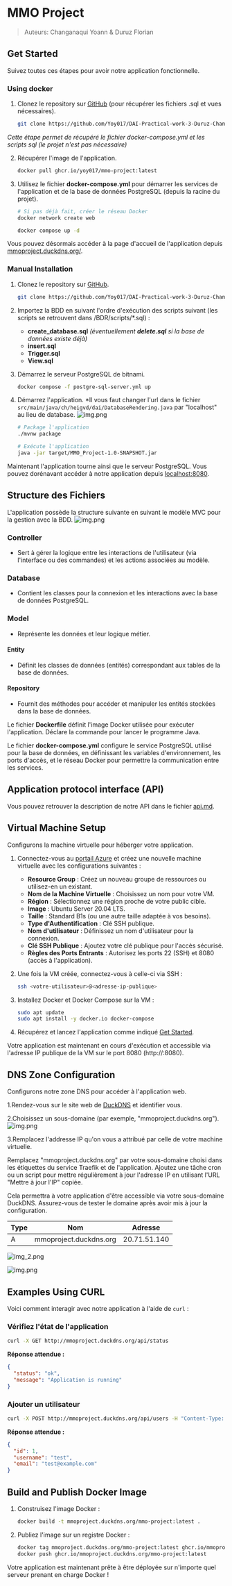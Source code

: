 # MMO Project

>Auteurs: Changanaqui Yoann & Duruz Florian

## Get Started

Suivez toutes ces étapes pour avoir notre application fonctionnelle.

### Using docker

1. Clonez le repository sur [GitHub](https://github.com/Yoy017/DAI-Practical-work-3-Duruz-Changanaqui.git) (pour récupérer les fichiers .sql et vues nécessaires).

   ```sh
   git clone https://github.com/Yoy017/DAI-Practical-work-3-Duruz-Changanaqui.git
   ```
   
*Cette étape permet de récupéré le fichier docker-compose.yml et les scripts sql (le projet n'est pas nécessaire)*

2. Récupérer l'image de l'application.

   ```sh
   docker pull ghcr.io/yoy017/mmo-project:latest
   ```

3. Utilisez le fichier **docker-compose.yml** pour démarrer les services de l'application et de la base de données PostgreSQL (depuis la racine du projet).

   ```sh
   # Si pas déjà fait, créer le réseau Docker
   docker network create web
   
   docker compose up -d
   ```
   
Vous pouvez désormais accéder à la page d'accueil de l'application depuis [mmoproject.duckdns.org/](https://mmoproject.duckdns.org/).

### Manual Installation

1. Clonez le repository sur [GitHub](https://github.com/Yoy017/DAI-Practical-work-3-Duruz-Changanaqui.git).

   ```sh
   git clone https://github.com/Yoy017/DAI-Practical-work-3-Duruz-Changanaqui.git
   ```

2. Importez la BDD en suivant l'ordre d'exécution des scripts suivant (les scripts se retrouvent dans /BDR/scripts/*.sql) :

    - **create_database.sql** *(éventuellement **delete.sql** si la base de données existe déjà)*
    - **insert.sql**
    - **Trigger.sql**
    - **View.sql**

3. Démarrez le serveur PostgreSQL de bitnami.

   ```sh
   docker compose -f postgre-sql-server.yml up
   ```

4. Démarrez l'application.
*Il vous faut changer l'url dans le fichier `src/main/java/ch/heigvd/dai/DatabaseRendering.java` par "localhost" au lieu de database.
![img.png](img/urlChange.png)
   ```sh
   # Package l'application
   ./mvnw package

   # Exécute l'application
   java -jar target/MMO_Project-1.0-SNAPSHOT.jar
   ```

Maintenant l'application tourne ainsi que le serveur PostgreSQL. Vous pouvez dorénavant accéder à notre application depuis [localhost:8080](http://localhost:8080).

## Structure des Fichiers

L'application possède la structure suivante en suivant le modèle MVC pour la gestion avec la BDD.
![img.png](img/img.png)

### Controller

- Sert à gérer la logique entre les interactions de l'utilisateur (via l'interface ou des commandes) et les actions associées au modèle.

### Database

- Contient les classes pour la connexion et les interactions avec la base de données PostgreSQL.

### Model

- Représente les données et leur logique métier.

#### Entity

- Définit les classes de données (entités) correspondant aux tables de la base de données.

#### Repository

- Fournit des méthodes pour accéder et manipuler les entités stockées dans la base de données.

Le fichier **Dockerfile** définit l'image Docker utilisée pour exécuter l'application. Déclare la commande pour lancer le programme Java.

Le fichier **docker-compose.yml** configure le service PostgreSQL utilisé pour la base de données, en définissant les variables d'environnement, les ports d'accès, et le réseau Docker pour permettre la communication entre les services.

## Application protocol interface (API)

Vous pouvez retrouver la description de notre API dans le fichier [api.md](./api.md).

## Virtual Machine Setup

Configurons la machine virtuelle pour héberger votre application.

1. Connectez-vous au [portail Azure](https://portal.azure.com/) et créez une nouvelle machine virtuelle avec les configurations suivantes :
    - **Resource Group** : Créez un nouveau groupe de ressources ou utilisez-en un existant.
    - **Nom de la Machine Virtuelle** : Choisissez un nom pour votre VM.
    - **Région** : Sélectionnez une région proche de votre public cible.
    - **Image** : Ubuntu Server 20.04 LTS.
    - **Taille** : Standard B1s (ou une autre taille adaptée à vos besoins).
    - **Type d'Authentification** : Clé SSH publique.
    - **Nom d'utilisateur** : Définissez un nom d'utilisateur pour la connexion.
    - **Clé SSH Publique** : Ajoutez votre clé publique pour l'accès sécurisé.
    - **Règles des Ports Entrants** : Autorisez les ports 22 (SSH) et 8080 (accès à l'application).

2. Une fois la VM créée, connectez-vous à celle-ci via SSH :

   ```sh
   ssh <votre-utilisateur>@<adresse-ip-publique>
   ```

3. Installez Docker et Docker Compose sur la VM :

   ```sh
   sudo apt update
   sudo apt install -y docker.io docker-compose
   ```

4. Récupérez et lancez l'application comme indiqué [Get Started](#get-started).

Votre application est maintenant en cours d'exécution et accessible via l'adresse IP publique de la VM sur le port 8080 (http://<adresse-ip-publique>:8080).

## DNS Zone Configuration

Configurons notre zone DNS pour accéder à l'application web.

1.Rendez-vous sur le site web de [DuckDNS](https://www.duckdns.org/) et identifier vous.

2.Choisissez un sous-domaine (par exemple, "mmoproject.duckdns.org").
![img.png](img/duckdns.png)

3.Remplacez l'addresse IP qu'on vous a attribué par celle de votre machine virtuelle.

Remplacez "mmoproject.duckdns.org" par votre sous-domaine choisi dans les étiquettes du service Traefik et de l'application.
Ajoutez une tâche cron ou un script pour mettre régulièrement à jour l'adresse IP en utilisant l'URL "Mettre à jour l'IP" copiée.

Cela permettra à votre application d'être accessible via votre sous-domaine DuckDNS. Assurez-vous de tester le domaine après avoir mis à jour la configuration.

| Type | Nom                    | Adresse                 |
|------|------------------------|-------------------------|
| A    | mmoproject.duckdns.org | 20.71.51.140           |

![img_2.png](img/img_2.png)

![img.png](img/allSetUp.png)

## Examples Using CURL

Voici comment interagir avec notre application à l'aide de `curl` :

### Vérifiez l'état de l'application

```sh
curl -X GET http://mmoproject.duckdns.org/api/status
```

**Réponse attendue :**

```json
{
  "status": "ok",
  "message": "Application is running"
}
```

### Ajouter un utilisateur

```sh
curl -X POST http://mmoproject.duckdns.org/api/users -H "Content-Type: application/json" -d '{"username": "test", "email": "test@example.com"}'
```

**Réponse attendue :**

```json
{
  "id": 1,
  "username": "test",
  "email": "test@example.com"
}
```

## Build and Publish Docker Image

1. Construisez l'image Docker :

   ```sh
   docker build -t mmoproject.duckdns.org/mmo-project:latest .
   ```

2. Publiez l'image sur un registre Docker :

   ```sh
   docker tag mmoproject.duckdns.org/mmo-project:latest ghcr.io/mmoproject.duckdns.org/mmo-project:latest
   docker push ghcr.io/mmoproject.duckdns.org/mmo-project:latest
   ```

Votre application est maintenant prête à être déployée sur n'importe quel serveur prenant en charge Docker !